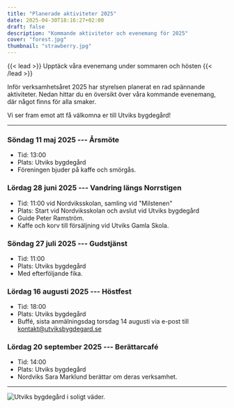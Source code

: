 ```yaml
---
title: "Planerade aktiviteter 2025"
date: 2025-04-30T18:16:27+02:00
draft: false
description: "Kommande aktiviteter och evenemang för 2025"
cover: "forest.jpg"
thumbnail: "strawberry.jpg"
---
```


{{< lead >}}
Upptäck våra evenemang under sommaren och hösten
{{< /lead >}}

Inför verksamhetsåret 2025 har styrelsen planerat en rad spännande aktiviteter. Nedan hittar du en översikt över våra kommande evenemang, där något finns för alla smaker.

Vi ser fram emot att få välkomna er till Utviks bygdegård!

---

### Söndag 11 maj 2025 --- Årsmöte

- Tid: 13:00
- Plats: Utviks bygdegård
- Föreningen bjuder på kaffe och smörgås.

### Lördag 28 juni 2025 --- Vandring längs Norrstigen

- Tid: 11:00 vid Nordviksskolan, samling vid "Milstenen"
- Plats: Start vid Nordviksskolan och avslut vid Utviks bygdegård
- Guide Peter Ramström.
- Kaffe och korv till försäljning vid Utviks Gamla Skola.

### Söndag 27 juli 2025 --- Gudstjänst

- Tid: 11:00
- Plats: Utviks bygdegård
- Med efterföljande fika.

### Lördag 16 augusti 2025 --- Höstfest

- Tid: 18:00
- Plats: Utviks bygdegård
- Buffé, sista anmälningsdag torsdag 14 augusti via e-post till <kontakt@utviksbygdegard.se>

### Lördag 20 september 2025 --- Berättarcafé

- Tid: 14:00
- Plats: Utviks bygdegård
- Nordviks Sara Marklund berättar om deras verksamhet.

---

![Utviks bygdegård i soligt väder.](skolan_sida.jpg "Utviks Bygdegård i soligt väder.")
